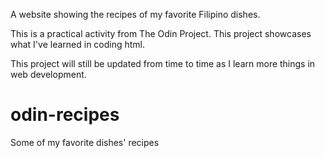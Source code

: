 A website showing the recipes of my favorite Filipino dishes.

This is a practical activity from The Odin Project. This project showcases what I've learned in coding html.

This project will still be updated from time to time as I learn more things in web development.


# odin-recipes
Some of my favorite dishes' recipes
